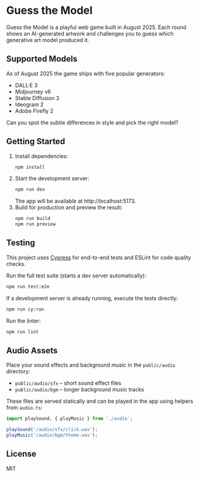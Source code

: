 # Guess the Model

Guess the Model is a playful web game built in August 2025.  Each round shows an AI-generated artwork and challenges you to guess which generative art model produced it.

## Supported Models
As of August 2025 the game ships with five popular generators:

- DALL·E 3
- Midjourney v6
- Stable Diffusion 3
- Ideogram 2
- Adobe Firefly 2

Can you spot the subtle differences in style and pick the right model?

## Getting Started
1. Install dependencies:
   ```bash
   npm install
   ```
2. Start the development server:
   ```bash
   npm run dev
   ```
   The app will be available at http://localhost:5173.
3. Build for production and preview the result:
   ```bash
   npm run build
   npm run preview
   ```

## Testing
This project uses [Cypress](https://www.cypress.io/) for end-to-end tests and ESLint for code quality checks.

Run the full test suite (starts a dev server automatically):
```bash
npm run test:e2e
```
If a development server is already running, execute the tests directly:
```bash
npm run cy:run
```
Run the linter:
```bash
npm run lint
```

## Audio Assets
Place your sound effects and background music in the `public/audio` directory:

- `public/audio/sfx` – short sound effect files
- `public/audio/bgm` – longer background music tracks

These files are served statically and can be played in the app using helpers from `audio.ts`:

```ts
import playSound, { playMusic } from './audio';

playSound('/audio/sfx/click.wav');
playMusic('/audio/bgm/theme.wav');
```

## License

MIT
